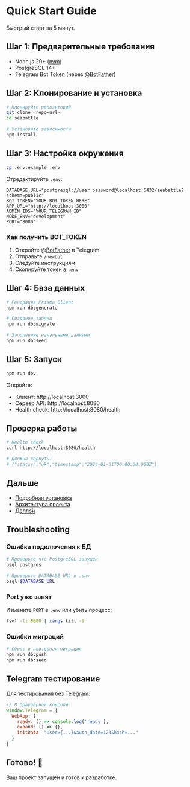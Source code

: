 # Quick Start Guide

Быстрый старт за 5 минут.

## Шаг 1: Предварительные требования

- Node.js 20+ ([nvm](https://github.com/nvm-sh/nvm))
- PostgreSQL 14+
- Telegram Bot Token (через [@BotFather](https://t.me/BotFather))

## Шаг 2: Клонирование и установка

```bash
# Клонируйте репозиторий
git clone <repo-url>
cd seabattle

# Установите зависимости
npm install
```

## Шаг 3: Настройка окружения

```bash
cp .env.example .env
```

Отредактируйте `.env`:

```env
DATABASE_URL="postgresql://user:password@localhost:5432/seabattle?schema=public"
BOT_TOKEN="YOUR_BOT_TOKEN_HERE"
APP_URL="http://localhost:3000"
ADMIN_IDS="YOUR_TELEGRAM_ID"
NODE_ENV="development"
PORT="8080"
```

### Как получить BOT_TOKEN

1. Откройте [@BotFather](https://t.me/BotFather) в Telegram
2. Отправьте `/newbot`
3. Следуйте инструкциям
4. Скопируйте токен в `.env`

## Шаг 4: База данных

```bash
# Генерация Prisma Client
npm run db:generate

# Создание таблиц
npm run db:migrate

# Заполнение начальными данными
npm run db:seed
```

## Шаг 5: Запуск

```bash
npm run dev
```

Откройте:
- Клиент: http://localhost:3000
- Сервер API: http://localhost:8080
- Health check: http://localhost:8080/health

## Проверка работы

```bash
# Health check
curl http://localhost:8080/health

# Должно вернуть:
# {"status":"ok","timestamp":"2024-01-01T00:00:00.000Z"}
```

## Дальше

- [Подробная установка](SETUP.md)
- [Архитектура проекта](ARCHITECTURE.md)
- [Деплой](DEPLOY.md)

## Troubleshooting

### Ошибка подключения к БД

```bash
# Проверьте что PostgreSQL запущен
psql postgres

# Проверьте DATABASE_URL в .env
psql $DATABASE_URL
```

### Port уже занят

Измените `PORT` в `.env` или убить процесс:

```bash
lsof -ti:8080 | xargs kill -9
```

### Ошибки миграций

```bash
# Сброс и повторная миграция
npm run db:push
npm run db:seed
```

## Telegram тестирование

Для тестирования без Telegram:

```javascript
// В браузерной консоли
window.Telegram = {
  WebApp: {
    ready: () => console.log('ready'),
    expand: () => {},
    initData: "user={...}&auth_date=123&hash=..."
  }
}
```

## Готово! 🎉

Ваш проект запущен и готов к разработке.

